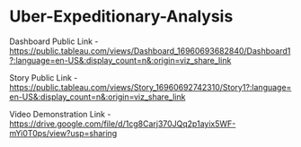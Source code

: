 # Uber-Expeditionary-Analysis


Dashboard Public Link - https://public.tableau.com/views/Dashboard_16960693682840/Dashboard1?:language=en-US&:display_count=n&:origin=viz_share_link

Story Public Link - https://public.tableau.com/views/Story_16960692742310/Story1?:language=en-US&:display_count=n&:origin=viz_share_link

Video Demonstration Link - https://drive.google.com/file/d/1cg8Carj370JQq2p1ayix5WF-mYi0T0ps/view?usp=sharing
